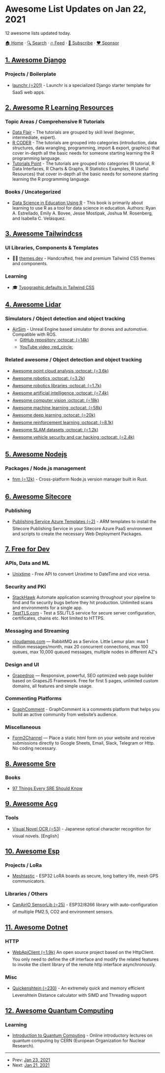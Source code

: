 # Awesome List Updates on Jan 22, 2021

12 awesome lists updated today.

[🏠 Home](/README.md) · [🔍 Search](https://www.trackawesomelist.com/search/) · [🔥 Feed](https://www.trackawesomelist.com/rss.xml) · [📮 Subscribe](https://trackawesomelist.us17.list-manage.com/subscribe?u=d2f0117aa829c83a63ec63c2f&id=36a103854c) · [❤️  Sponsor](https://github.com/sponsors/theowenyoung)



## [1. Awesome Django](/content/wsvincent/awesome-django/README.md)

### Projects / Boilerplate

*   [launchr (⭐201)](https://github.com/jayfk/launchr) - Launchr is a specialized Django starter template for SaaS web apps.

## [2. Awesome R Learning Resources](/content/iamericfletcher/awesome-r-learning-resources/README.md)

### Topic Areas / Comprehensive R Tutorials

*   [Data Flair](https://data-flair.training/blogs/r-tutorials-home/) - The tutorials are grouped by skill level (beginner, intermediate, expert).
*   [R CODER](https://r-coder.com) - The tutorials are grouped into categories (introduction, data structures, data wrangling, programming, import & export, graphics) that cover in-depth all the basic needs for someone starting learning the R programming language.
*   [Tutorials Point](https://www.tutorialspoint.com/r/index.htm) - The tutorials are grouped into categories (R tutorial, R Data Interfaces, R Charts & Graphs, R Statistics Examples, R Useful Resources) that cover in-depth all the basic needs for someone starting learning the R programming language.

### Books / Uncategorized

*   [Data Science in Education Using R](https://datascienceineducation.com/) - This book is primarily about learning to use R as a tool for data science in education. Authors: Ryan A. Estrellado, Emily A. Bovee, Jesse Mostipak, Joshua M. Rosenberg, and Isabella C. Velásquez.

## [3. Awesome Tailwindcss](/content/aniftyco/awesome-tailwindcss/README.md)

### UI Libraries, Components & Templates

*   🧩📁 [themes.dev](https://www.themes.dev/) - Handcrafted, free and premium Tailwind CSS themes and components.

### Learning

*   🎓 [Typographic defaults in Tailwind CSS](https://www.themes.dev/blog/typographic-defaults-in-tailwind-css/)

## [4. Awesome Lidar](/content/szenergy/awesome-lidar/README.md)

### Simulators / Object detection and object tracking

*   [AirSim](https://microsoft.github.io/AirSim) - Unreal Engine based simulator for drones and automotive. Compatible with ROS.
    *   [GitHub repository :octocat: (⭐14k)](https://github.com/microsoft/AirSim)
    *   [YouTube video :red\_circle:](https://www.youtube.com/watch?v=gnz1X3UNM5Y)

### Related awesome / Object detection and object tracking

*   [Awesome point cloud analysis :octocat: (⭐3.6k)](https://github.com/Yochengliu/awesome-point-cloud-analysis#readme)
*   [Awesome robotics :octocat: (⭐3.2k)](https://github.com/Kiloreux/awesome-robotics#readme)
*   [Awesome robotics libraries :octocat: (⭐1.7k)](https://github.com/jslee02/awesome-robotics-libraries#readme)
*   [Awesome artificial intelligence :octocat: (⭐7.4k)](https://github.com/owainlewis/awesome-artificial-intelligence#readme)
*   [Awesome computer vision :octocat: (⭐18k)](https://github.com/jbhuang0604/awesome-computer-vision#readme)
*   [Awesome machine learning :octocat: (⭐58k)](https://github.com/josephmisiti/awesome-machine-learning#readme)
*   [Awesome deep learning :octocat: (⭐20k)](https://github.com/ChristosChristofidis/awesome-deep-learning#readme)
*   [Awesome reinforcement learning :octocat: (⭐8.1k)](https://github.com/aikorea/awesome-rl/#readme)
*   [Awesome SLAM datasets :octocat: (⭐1.2k)](https://github.com/youngguncho/awesome-slam-datasets#readme)
*   [Awesome vehicle security and car hacking :octocat: (⭐2.4k)](https://github.com/jaredthecoder/awesome-vehicle-security#readme)

## [5. Awesome Nodejs](/content/sindresorhus/awesome-nodejs/README.md)

### Packages / Node.js management

*   [fnm (⭐12k)](https://github.com/Schniz/fnm) - Cross-platform Node.js version manager built in Rust.

## [6. Awesome Sitecore](/content/MartinMiles/awesome-sitecore/README.md)

### Publishing

*   [Publishing Service Azure Templates (⭐2)](https://github.com/coreyasmith/sitecore-publishing-service-azure-templates) - ARM templates to install the Sitecore Publishing Service in your Sitecore Azure PaaS environment and scripts to create the necessary Web Deployment Packages.

## [7. Free for Dev](/content/ripienaar/free-for-dev/README.md)

### APIs, Data and ML

*   [Unixtime](https://unixtime.co.za) - Free API to convert Unixtime to DateTime and vice versa.

### Security and PKI

*   [StackHawk](https://www.stackhawk.com/) Automate application scanning throughout your pipeline to find and fix security bugs before they hit production. Unlimited scans and environments for a single app.
*   [TestTLS.com](https://testtls.com) - Test a SSL/TLS service for secure server configuration, certificates, chains etc. Not limited to HTTPS.

### Messaging and Streaming

*   [cloudamqp.com](https://www.cloudamqp.com/) — RabbitMQ as a Service. Little Lemur plan: max 1 million messages/month, max 20 concurrent connections, max 100 queues, max 10,000 queued messages, multiple nodes in different AZ's

### Design and UI

*   [Grapedrop](https://grapedrop.com/) — Responsive, powerful, SEO optimized web page builder based on GrapesJS Framework. Free for first 5 pages, unlimited custom domains, all features and simple usage.

### Commenting Platforms

*   [GraphComment](https://graphcomment.com/) - GraphComment is a comments platform that helps you build an active community from website’s audience.

### Miscellaneous

*   [Form2Channel](https://form2channel.com) — Place a static html form on your website and receive submissions directly to Google Sheets, Email, Slack, Telegram or Http. No coding necessary.

## [8. Awesome Sre](/content/dastergon/awesome-sre/README.md)

### Books

*   [97 Things Every SRE Should Know](https://www.oreilly.com/library/view/97-things-every/9781492081487/)

## [9. Awesome Acg](/content/soruly/awesome-acg/README.md)

### Tools

*   [Visual Novel OCR (⭐53)](https://github.com/leminhyen2/Visual-Novel-OCR) - Japanese optical character recognition for visual novels. \[English]

## [10. Awesome Esp](/content/agucova/awesome-esp/README.md)

### Projects / LoRa

*   [Meshtastic](https://www.meshtastic.org/) - ESP32 LoRA boards as secure, long battery life, mesh GPS communicators.

### Libraries / Others

*   [CanAirIO SensorLib (⭐25)](https://github.com/kike-canaries/canairio_sensorlib#canairio-air-quality-sensors-library) - ESP32/8266 library with auto-configuration of multiple PM2.5, CO2 and environment sensors.

## [11. Awesome Dotnet](/content/quozd/awesome-dotnet/README.md)

### HTTP

*   [WebApiClient (⭐1.9k)](https://github.com/dotnetcore/WebApiClient) An open source project based on the HttpClient. You only need to define the c# interface and modify the related features to invoke the client library of the remote http interface asynchronously.

### Misc

*   [Quickenshtein (⭐230)](https://github.com/Turnerj/Quickenshtein) - An extremely quick and memory efficient Levenshtein Distance calculator with SIMD and Threading support

## [12. Awesome Quantum Computing](/content/desireevl/awesome-quantum-computing/README.md)

### Learning

*   [Introduction to Quantum Computing](https://home.cern/news/announcement/computing/online-introductory-lectures-quantum-computing-6-november) - Online introductory lectures on quantum computing by CERN (European Organization for Nuclear Research).

---

- Prev: [Jan 23, 2021](/content/2021/01/23/README.md)
- Next: [Jan 21, 2021](/content/2021/01/21/README.md)